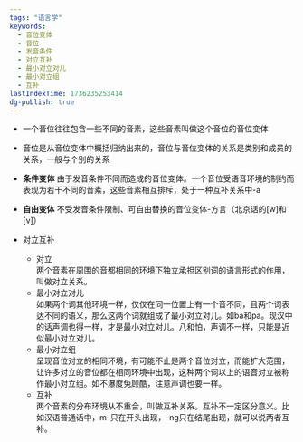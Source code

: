 ```yaml
---
tags: "语言学"
keywords:
  - 音位变体
  - 音位
  - 发音条件
  - 对立互补
  - 最小对立对儿
  - 最小对立组
  - 互补
lastIndexTime: 1736235253414
dg-publish: true
---
```

- 一个音位往往包含一些不同的音素，这些音素叫做这个音位的音位变体
- 音位是从音位变体中概括归纳出来的，音位与音位变体的关系是类别和成员的关系，一般与个别的关系
- **条件变体** 由于发音条件不同而造成的音位变体。一个音位受语音环境的制约而表现为若干不同的音素，这些音素相互排斥，处于一种互补关系中-a
- **自由变体** 不受发音条件限制、可自由替换的音位变体-方言（北京话的[w]和[v]）

- 对立互补  
    - 对立  
        两个音素在周围的音都相同的环境下独立承担区别词的语言形式的作用，叫做对立关系。
    - 最小对立对儿  
        如果两个词其他环境一样，仅仅在同一位置上有一个音不同，且两个词表达不同的语义，那么这两个词就组成了最小对立对儿。如ba和pa。现汉中的话声调也得一样，才是最小对立对儿。八和怕，声调不一样，只能是近似最小对立对儿。
    - 最小对立组  
        呈现音位对立的相同环境，有可能不止是两个音位对立，而能扩大范围，让许多对立的音位都在相同环境中出现，这种两个词以上的语音对立被称作最小对立组。如不瀑度兔顾酷，注意声调也要一样。
    - 互补  
        两个音素的分布环境从不重合，叫做互补关系。互补不一定区分意义。比如汉语普通话中，m-只在开头出现，-ng只在结尾出现，就可以说两者互补。
